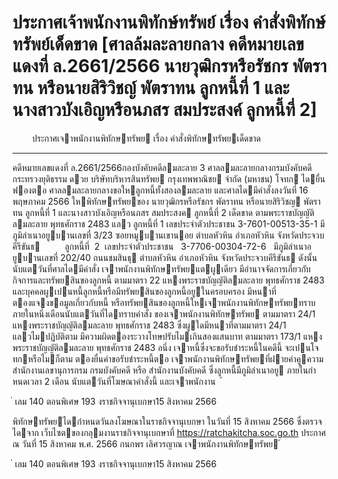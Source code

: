 
# ประกาศเจ้าพนักงานพิทักษ์ทรัพย์ เรื่อง คำสั่งพิทักษ์ทรัพย์เด็ดขาด [ศาลล้มละลายกลาง คดีหมายเลขแดงที่ ล.2661/2566 นายวุฒิกรหรือรัชกร พัตราทน หรือนายสิริวิชญ์ พัตราทน ลูกหนี้ที่ 1 และนางสาวบังเอิญหรือนภสร สมประสงค์ ลูกหนี้ที่ 2]
      
      

      
      

 
 
 
 
ประกาศเจาพนักงานพิทักษทรัพย
เรื่อง คําสั่งพิทักษทรัพยเด็ดขาด
__________________________________
คดีหมายเลขแดงที่ ล.2661/2566กองบังคับคดีลมละลาย 3
ศาลลมละลายกลางกรมบังคับคดี 
กระทรวงยุติธรรม
ดวย  บริษัทบริหารสินทรัพย  กรุงเทพพาณิชย  จํากัด  (มหาชน)  โจทก  ไดยื่นฟองตอ
ศาลลมละลายกลางขอใหลูกหนี้ทั้งสองลมละลาย  และศาลไดมีคําสั่งลงวันที่  16  พฤษภาคม  2566
ใหพิทักษทรัพยของ   นายวุฒิกรหรือรัชกร   พัตราทน   หรือนายสิริวิชญ   พัตราทน   ลูกหนี้ที่   1
และนางสาวบังเอิญหรือนภสร  สมประสงค  ลูกหนี้ที่  2  เด็ดขาด  ตามพระราชบัญญัติลมละลาย
พุทธศักราช 2483 แลว
ลูกหนี้ที่  1  เลขประจําตัวประชาชน  3-7601-00513-35-1 มีภูมิลําเนาอยูบานเลขที่
3/23 ซอยหมูบานเขานอย ตําบลหัวหิน อําเภอหัวหิน จังหวัดประจวบคีรีขันธ
         ลูกหนี้ที่  2  เลขประจําตัวประชาชน   3-7706-00304-72-6   มีภูมิลําเนาอยูบานเลขที่
202/40 ถนนชมสินธุ ตําบลหัวหิน อําเภอหัวหิน จังหวัดประจวบคีรีขันธ
ดังนั้น  นับแตวันที่ศาลไดมีคําสั่ง  เจาพนักงานพิทักษทรัพยแตผูเดียว  มีอํานาจจัดการเกี่ยวกับ
กิจการและทรัพยสินของลูกหนี้  ตามมาตรา  22  แหงพระราชบัญญัติลมละลาย  พุทธศักราช  2483
และบุคคลผูเปนหนี้ลูกหนี้หรือมีทรัพยสินของลูกหนี้อยูในครอบครอง   มีหนาที่ตองแจงขอมูลเกี่ยวกับหนี้
หรือทรัพยสินของลูกหนี้ใหเจาพนักงานพิทักษทรัพยทราบ     ภายในหนึ่งเดือนนับแตวันที่ไดทราบคําสั่ง
ของเจาพนักงานพิทักษทรัพย  ตามมาตรา  24/1  แหงพระราชบัญญัติลมละลาย  พุทธศักราช  2483
ซึ่งผูใดมีหนาที่ตามมาตรา  24/1  แลวไมปฏิบัติตาม  มีความผิดตองระวางโทษปรับไมเกินสองแสนบาท
ตามมาตรา 173/1 แหงพระราชบัญญัติลมละลาย พุทธศักราช 2483
อนึ่ง  เจาหนี้ซึ่งจะขอรับชําระหนี้ในคดีนี้  จะเปนโจทกหรือไมก็ตาม  ตองยื่นคําขอรับชําระหนี้ตอ
เจาพนักงานพิทักษทรัพยที่ฝายคําคูความ สํานักงานเลขานุการกรม กรมบังคับคดี หรือ สํานักงานบังคับคดี
ซึ่งลูกหนี้มีภูมิลําเนาอยู  ภายในกําหนดเวลา  2  เดือน  นับแตวันที่โฆษณาคําสั่งนี้  และเจาพนักงาน
 
้
 
่
เลม   140   ตอนพิเศษ   193    งราชกิจจานุเบกษา15   สิงหาคม   2566

พิทักษทรัพยไดกําหนดวันลงโฆษณาในราชกิจจานุเบกษา  ในวันที่  15  สิงหาคม  2566  ซึ่งตรวจไดจาก
เว็บไซตของกลุมงานราชกิจจานุเบกษาที่ https://ratchakitcha.soc.go.th
ประกาศ ณ วันที่ 15 สิงหาคม พ.ศ. 2566
กนกพร เลิศวรญาณ
เจาพนักงานพิทักษทรัพย
้
 
่
เลม   140   ตอนพิเศษ   193    งราชกิจจานุเบกษา15   สิงหาคม   2566